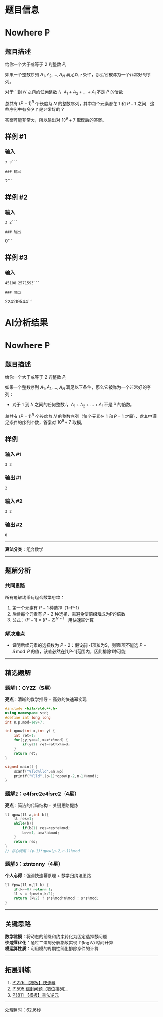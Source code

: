 # 题目信息

# Nowhere P

## 题目描述

给你一个大于或等于 $2$ 的整数 $P$。 

如果一个整数序列 $A_1, A_2, ..., A_N$ 满足以下条件，那么它被称为一个非常好的序列。

对于 $1$ 到 $N$ 之间的任何整数 $i$，$A_1+A_2+\dots+A_i$ 不是 $P$ 的倍数

总共有 $(P-1)^N$ 个长度为 $N$ 的整数序列，其中每个元素都在 $1$ 和 $P-1$ 之间，这些序列中有多少个是非常好的？

答案可能非常大，所以输出对 $10^9+7$ 取模后的答案。

## 样例 #1

### 输入

```
3 3```

### 输出

```
2```

## 样例 #2

### 输入

```
3 2```

### 输出

```
0```

## 样例 #3

### 输入

```
45108 2571593```

### 输出

```
224219544```

# AI分析结果



# Nowhere P

## 题目描述

给你一个大于或等于 $2$ 的整数 $P$。 

如果一个整数序列 $A_1, A_2, ..., A_N$ 满足以下条件，那么它被称为一个非常好的序列：

- 对于 $1$ 到 $N$ 之间的任何整数 $i$，$A_1+A_2+\dots+A_i$ 不是 $P$ 的倍数。

总共有 $(P-1)^N$ 个长度为 $N$ 的整数序列（每个元素在 $1$ 和 $P-1$ 之间），求其中满足条件的序列个数，答案对 $10^9+7$ 取模。

## 样例

### 输入 #1
```
3 3
```
### 输出 #1
```
2
```

### 输入 #2
```
3 2
```
### 输出 #2
```
0
```

---

**算法分类**：组合数学

---

## 题解分析

### 共同思路
所有题解均采用组合数学思路：
1. 第一个元素有 $P-1$ 种选择（1~P-1）
2. 后续每个元素有 $P-2$ 种选择，需避免使前缀和成为P的倍数
3. 公式：$(P-1) \times (P-2)^{N-1}$，用快速幂计算

### 解决难点
- 证明后续元素的选择数为 $P-2$：假设前i-1项和为S，则第i项不能选 $P-S \bmod P$ 的值，该值必然在[1,P-1]范围内，因此排除1种可能

---

## 精选题解

### 题解1：CYZZ（5星）
**亮点**：清晰的数学推导 + 高效的快速幂实现
```cpp
#include <bits/stdc++.h>
using namespace std;
#define int long long
int n,p,mod=1e9+7;

int qpow(int x,int y) {
    int ret=1;
    for(;y;y>>=1,x=x*x%mod) {
        if(y&1) ret=ret*x%mod;
    }
    return ret;
}

signed main() {
    scanf("%lld%lld",&n,&p);
    printf("%lld",(p-1)*qpow(p-2,n-1)%mod);
}
```

### 题解2：e4fsrc2e4fsrc2（4星）
**亮点**：简洁的代码结构 + 关键思路提炼
```cpp
ll qpow(ll a,int b){
    ll res=1;
    while(b){
        if(b&1) res=res*a%mod;
        b>>=1, a=a*a%mod;
    }
    return res;
}
// 核心调用：(p-1)*qpow(p-2,n-1)%mod
```

### 题解3：ztntonny（4星）
**个人心得**：强调快速幂原理 + 数学归纳法思路
```cpp
ll fpow(ll m,ll k) {
    if(k==0) return 1;
    ll s = fpow(m,k/2);
    return (k%2) ? s*s%mod*m%mod : s*s%mod;
}
```

---

## 关键思路
**数学建模**：将动态的前缀和约束转化为固定选择数问题  
**快速幂优化**：通过二进制分解指数实现 $O(\log N)$ 时间计算  
**模运算性质**：利用模的周期性简化排除条件的计算

---

## 拓展训练
1. [P1226 【模板】快速幂](https://www.luogu.com.cn/problem/P1226)  
2. [P1595 信封问题（错位排列）](https://www.luogu.com.cn/problem/P1595)  
3. [P3811 【模板】乘法逆元](https://www.luogu.com.cn/problem/P3811)

---
处理用时：62.16秒